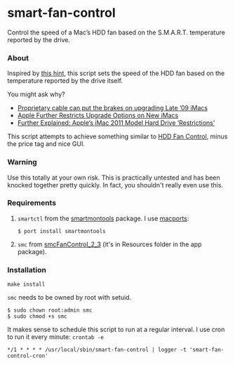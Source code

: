smart-fan-control
=================

Control the speed of a Mac’s HDD fan based on the S.M.A.R.T. temperature reported by the drive.

### About

Inspired by [this hint](http://hints.macworld.com/article.php?story=20110704054835249), this script sets the speed of the HDD fan based on the temperature reported by the drive itself.

You might ask why?

* [Proprietary cable can put the brakes on upgrading Late ’09 iMacs](http://blog.macsales.com/2751-proprietary-cable-can-put-the-brakes-on-upgrading-late-09-imacs)
* [Apple Further Restricts Upgrade Options on New iMacs](http://blog.macsales.com/10146-apple-further-restricts-upgrade-options-on-new-imacs)
* [Further Explained: Apple’s iMac 2011 Model Hard Drive ‘Restrictions’](http://blog.macsales.com/10206-further-explained-apples-imac-2011-model-hard-drive-restrictions)

This script attempts to achieve something similar to [HDD Fan Control](http://www.hddfancontrol.com/), minus the price tag and nice GUI.

### Warning

Use this totally at your own risk. This is practically untested and has been knocked together pretty quickly. In fact, you shouldn't really even use this.

### Requirements

1.  <code>smartctl</code> from the [smartmontools](http://sourceforge.net/apps/trac/smartmontools/) package. I use [macports](http://www.macports.org/):
    
        $ port install smartmontools

2.  <code>smc</code> from [smcFanControl_2_3](http://www.eidac.de/?cat=40) (it's in Resources folder in the app package).

### Installation

    make install

<code>smc</code> needs to be owned by root with setuid.

    $ sudo chown root:admin smc
    $ sudo chmod +s smc

It makes sense to schedule this script to run at a regular interval. I use cron to run it every minute: <code>crontab -e</code>

    */1 * * * * /usr/local/sbin/smart-fan-control | logger -t 'smart-fan-control-cron'
